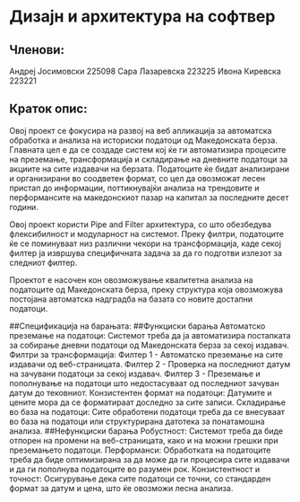 # Дизајн и архитектура на софтвер

## Членови:

Андреј Јосимовски 225098
Сара Лазаревска 223225
Ивона Киревска 223221

## Краток опис:

Овој проект се фокусира на развој на веб апликација за автоматска обработка и анализа на историски податоци од Македонската берза. Главната цел е да се создаде систем кој ќе ги автоматизира процесите на преземање, трансформација и складирање на дневните податоци за акциите на сите издавачи на берзата. Податоците ќе бидат анализирани и организирани во соодветен формат, со цел да овозможат лесен пристап до информации, поттикнувајќи анализа на трендовите и перформансите на македонскиот пазар на капитал за последните десет години.

Овој проект користи Pipe and Filter архитектура, со што обезбедува флексибилност и модуларност на системот. Преку филтри, податоците ќе се поминуваат низ различни чекори на трансформација, каде секој филтер ја извршува специфичната задача за да го подготви излезот за следниот филтер.

Проектот е насочен кон овозможување квалитетна анализа на податоците од Македонската берза, преку структура која овозможува постојана автоматска надградба на базата со новите достапни податоци.

##Спецификација на барањата:
##Функциски барања
Автоматско преземање на податоци: Системот треба да ја автоматизира постапката за собирање дневни податоци од Македонската берза за секој издавач.
Филтри за трансформација:
Филтер 1 - Автоматско преземање на сите издавачи од веб-страницата.
Филтер 2 - Проверка на последниот датум на зачувани податоци за секој издавач.
Филтер 3 - Преземање и пополнување на податоци што недостасуваат од последниот зачуван датум до тековниот.
Конзистентен формат на податоци: Датумите и цените мора да се форматираат доследно за сите записи.
Складирање во база на податоци: Сите обработени податоци треба да се внесуваат во база на податоци или структурирана датотека за понатамошна анализа.
##Нефункциски барања
Робустност: Системот треба да биде отпорен на промени на веб-страницата, како и на можни грешки при преземањето податоци.
Перформанси: Обработката на податоците треба да биде оптимизирана за да може да ги процесира сите издавачи и да ги пополнува податоците во разумен рок.
Конзистентност и точност: Осигурување дека сите податоци се точни, со стандарден формат за датум и цена, што ќе овозможи лесна анализа.

